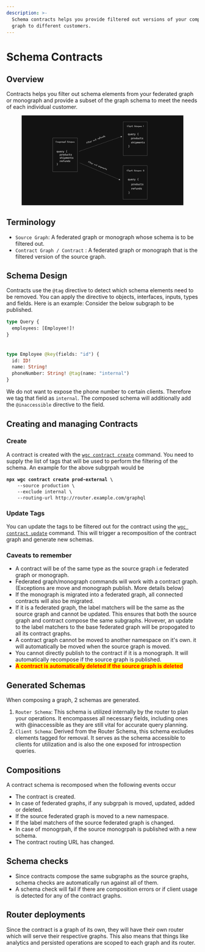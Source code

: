 ```yaml
---
description: >-
  Schema contracts helps you provide filtered out versions of your composed
  graph to different customers.
---
```


# Schema Contracts

## Overview

Contracts helps you filter out schema elements from your federated graph or monograph and provide a subset of the graph schema to meet the needs of each individual customer.

<figure><img src="../../.gitbook/assets/image (113).png" alt=""><figcaption></figcaption></figure>

## Terminology

* `Source Graph`: A federated graph or monograph whose schema is to be filtered out.
* `Contract Graph / Contract` : A federated graph or monograph that is the filtered version of the source graph.

## Schema Design

Contracts use the `@tag` directive to detect which schema elements need to be removed. You can apply the directive to objects, interfaces, inputs, types and fields. Here is an example: Consider the below subgraph to be published.

```graphql
type Query {
  employees: [Employee!]!
}


type Employee @key(fields: "id") {
  id: ID!
  name: String!
  phoneNumber: String! @tag(name: "internal")
}
```

We do not want to expose the phone number to certain clients. Therefore we tag that field as `internal`. The composed schema will additionally add the `@inaccessible` directive to the field.

## Creating and managing Contracts

### Create

A contract is created with the [`wgc contract create`](create.md) command. You need to supply the list of tags that will be used to perform the filtering of the schema.  An example for the above subgrpah would be&#x20;

<pre class="language-bash"><code class="lang-bash"><strong>npx wgc contract create prod-external \
</strong>    --source production \
    --exclude internal \
    --routing-url http://router.example.com/graphql
</code></pre>

### Update Tags

You can update the tags to be filtered out for the contract using the [`wgc contract update`](update.md) command. This will trigger a recomposition of the contract graph and generate new schemas.

### Caveats to remember

* A contract will be of the same type as the source graph i.e federated graph or monograph.
* Federated graph/monograph commands will work with a contract graph. (Exceptions are move and monograph publish. More details below)
* If the monograph is migrated into a federated graph, all connected contracts will also be migrated.
* If it is a federated graph, the label matchers will be the same as the source graph and cannot be updated. This ensures that both the source graph and contract compose the same subgraphs. Hovever, an update to the label matchers to the base federated graph will be propogated to all its contract graphs.
* A contract graph cannot be moved to another namespace on it's own. it will automatically be moved when the source graph is moved.
* You cannot directly publish to the contract if it is a monograph. It will automatically recompose if the source graph is published.
* <mark style="color:red;">**A contract is automatically deleted if the source graph is deleted**</mark>

## Generated Schemas

When composing a graph, 2 schemas are generated.&#x20;

1. `Router Schema`: This  schema is utilized internally by the router to plan your operations. It encompasses all necessary fields, including ones with @inaccessible as they are still vital for accurate query planning.
2. `Client Schema`: Derived from the Router Schema, this schema excludes elements tagged for removal. It serves as the schema accessible to clients for utilization and is also the one exposed for introspection queries.

## Compositions

A contract schema is recomposed when the following events occur

* The contract is created.
* In case of federated graphs, if any subgrpah is moved, updated, added or deleted.
* If the source federated graph is moved to a new namespace.
* If the label matchers of the source federated graph is changed.
* In case of monogrpah, if the source monogrpah is published with a new schema.
* The contract routing URL  has changed.

## Schema checks

* Since contracts compose the same subgraphs as the source graphs, schema checks are automatically run against all of them.
* A schema check will fail if there are composition errors or if client usage is detected for any of the contract graphs.

## Router deployments

Since the contract is a graph of its own, they will have their own router which will serve their respective graphs. This also means that things like analytics and persisted operations are scoped to each graph and its router.
